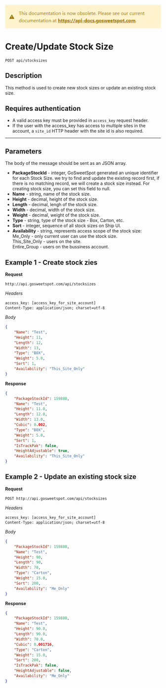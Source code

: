 [![](../obsolete-banner.png)](https://api-docs.gosweetspot.com/)

# Create/Update Stock Size

    POST api/stocksizes

## Description
This method is used to create new stock sizes or update an existing stock size.

## Requires authentication
* A valid access key must be provided in `access_key` request header.
* If the user with the access_key has access to multiple sites in the account, a `site_id` HTTP header with the site id is also required.

***

## Parameters

The body of the message should be sent as an JSON array.

- **PackageStockId** - integer, GoSweetSpot generated an unique identifier for each Stock Size. we try to find and update the existing record first, if there is no matching record, we will create a stock size instead. For creating stock size, you can set this field to null. 
- **Name** - string, name of the stock size.
- **Height** - decimal, height of the stock size.
- **Length** - decimal, lengh of the stock size.
- **Width** - decimal, width of the stock size.
- **Weight** - decimal, weight of the stock size.
- **Type** - string, type of the stock size - Box, Carton, etc. 
- **Sort** - integer, sequence of all stock sizes on Ship UI.
- **Availability** - string, represents access scope of the stock size:  
      Me_Only - only current user can use the stock size.  
      This_Site_Only - users on the site.  
      Entire_Group - users on the bussiness account.  

## Example 1 - Create stock zies

**Request**

    http://api.gosweetspot.com/api/stocksizes

*Headers*

    access_key: [access_key_for_site_account]
    Content-Type: application/json; charset=utf-8



*Body*
``` json
{
    "Name": "Test",
    "Height": 11,
    "Length": 12,
    "Width": 13,
    "Type": "BOX",
    "Weight": 5.0,
    "Sort": 1,
    "Availability": "This_Site_Only"
}
```


**Response**
``` json
{
    "PackageStockId": 159880,
    "Name": "Test",
    "Height": 11.0,
    "Length": 12.0,
    "Width": 13.0,
    "Cubic": 0.002,
    "Type": "BOX",
    "Weight": 5.0,
    "Sort": 1,
    "IsTrackPak": false,
    "HeightAdjustable": true,
    "Availability": "This_Site_Only"
}

```


## Example 2 - Update an existing stock size

**Request**

    POST http://api.gosweetspot.com/api/stocksizes

*Headers*

    access_key: [access_key_for_site_account]
    Content-Type: application/json; charset=utf-8

*Body*
``` json
{
    "PackageStockId": 159880,
    "Name": "Test",
    "Height": 90,
    "Length": 90,
    "Width": 70,
    "Type": "Carton",
    "Weight": 15.0,
    "Sort": 200,
    "Availability": "Me_Only"
}
```


**Response**
``` json
{
    "PackageStockId": 159880,
    "Name": "Test",
    "Height": 90.0,
    "Length": 90.0,
    "Width": 70.0,
    "Cubic": 0.001716,
    "Type": "Carton",
    "Weight": 15.0,
    "Sort": 200,
    "IsTrackPak": false,
    "HeightAdjustable": false,
    "Availability": "Me_Only"
}
```